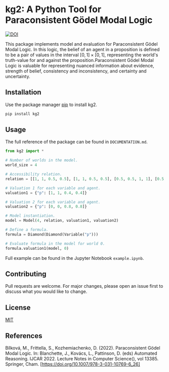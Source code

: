 # kg2: A Python Tool for Paraconsistent Gödel Modal Logic

[![DOI](https://zenodo.org/badge/DOI/10.5281/zenodo.12855590.svg)](https://doi.org/10.5281/zenodo.12855589)

This package implements model and evaluation for Paraconsistent Gödel Modal Logic.  In this logic, the belief of an agent in a proposition is defined to be a pair of values in the interval $[0, 1]\times[0,1]$, representing the world's truth-value for and against the proposition.Paraconsistent Gödel Modal Logic is valuable for representing nuanced information about evidence, strength of belief, consistency and inconsistency, and certainty and uncertainty.

## Installation

Use the package manager [pip](https://pip.pypa.io/en/stable/) to install kg2.

```bash
pip install kg2
```

## Usage

The full reference of the package can be found in `DOCUMENTATION.md`.

```python
from kg2 import *

# Number of worlds in the model.
world_size = 4

# Accessibility relation.
relation = [[1, 1, 0.5, 0.5], [1, 1, 0.5, 0.5], [0.5, 0.5, 1, 1], [0.5, 0.5, 1, 1]]

# Valuation 1 for each variable and agent.
valuation1 = {"p": [1, 1, 0.4, 0.4]}

# Valuation 2 for each variable and agent.
valuation2 = {"p": [0, 0, 0.8, 0.8]}

# Model instantiation.
model = Model(4, relation, valuation1, valuation2)

# Define a formula.
formula = Diamond(Diamond(Variable("p")))

# Evaluate formula in the model for world 0.
formula.valuation1(model, 0)
```

Full example can be found in the Jupyter Notebook `example.ipynb`.

## Contributing

Pull requests are welcome. For major changes, please open an issue first
to discuss what you would like to change.

## License

[MIT](https://choosealicense.com/licenses/mit/)

## References

Bílková, M., Frittella, S., Kozhemiachenko, D. (2022). Paraconsistent Gödel Modal Logic. In: Blanchette, J., Kovács, L., Pattinson, D. (eds) Automated Reasoning. IJCAR 2022. Lecture Notes in Computer Science(), vol 13385. Springer, Cham. [https://doi.org/10.1007/978-3-031-10769-6_26]
